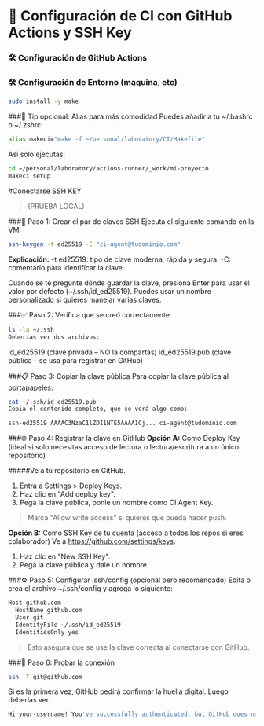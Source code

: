 # 🚀 Configuración de CI con GitHub Actions y SSH Key

### 🛠️ Configuración de GitHub Actions
### 🛠️ Configuración de Entorno (maquina, etc)

```bash
sudo install -y make
```



###🧠 Tip opcional: Alias para más comodidad
Puedes añadir a tu ~/.bashrc o ~/.zshrc:

```bash
alias makeci="make -f ~/personal/laboratory/CI/Makefile"
```
Así solo ejecutas:

```bash
cd ~/personal/laboratory/actions-runner/_work/mi-proyecto
makeci setup
```

#Conectarse SSH KEY 
> (PRUEBA LOCAL)

###🧾 Paso 1: Crear el par de claves SSH
Ejecuta el siguiente comando en la VM:

```bash
ssh-keygen -t ed25519 -C "ci-agent@tudominio.com"
```
**Explicación:**
-t ed25519: tipo de clave moderna, rápida y segura.
-C: comentario para identificar la clave.

Cuando se te pregunte dónde guardar la clave, presiona Enter para usar el valor por defecto (~/.ssh/id_ed25519). Puedes usar un nombre personalizado si quieres manejar varias claves.

###✅ Paso 2: Verifica que se creó correctamente

```bash
ls -la ~/.ssh
Deberías ver dos archivos:
```
id_ed25519 (clave privada – NO la compartas)
id_ed25519.pub (clave pública – se usa para registrar en GitHub)

###📋 Paso 3: Copiar la clave pública
Para copiar la clave pública al portapapeles:

```bash
cat ~/.ssh/id_ed25519.pub
Copia el contenido completo, que se verá algo como:
```

```bash
ssh-ed25519 AAAAC3NzaC1lZDI1NTE5AAAAICj... ci-agent@tudominio.com
```

###🌐 Paso 4: Registrar la clave en GitHub
**Opción A:** Como Deploy Key (ideal si solo necesitas acceso de lectura o lectura/escritura a un único repositorio)

#####Ve a tu repositorio en GitHub.

1. Entra a Settings > Deploy Keys.
2. Haz clic en "Add deploy key".
3. Pega la clave pública, ponle un nombre como CI Agent Key.

>Marca "Allow write access" si quieres que pueda hacer push.

**Opción B:** Como SSH Key de tu cuenta (acceso a todos los repos si eres colaborador)
Ve a https://github.com/settings/keys.

1. Haz clic en "New SSH Key".
2. Pega la clave pública y dale un nombre.

###⚙️ Paso 5: Configurar .ssh/config (opcional pero recomendado)
Edita o crea el archivo ~/.ssh/config y agrega lo siguiente:

```bash
Host github.com
  HostName github.com
  User git
  IdentityFile ~/.ssh/id_ed25519
  IdentitiesOnly yes
```
>Esto asegura que se use la clave correcta al conectarse con GitHub.

###🔎 Paso 6: Probar la conexión

```bash
ssh -T git@github.com
```
Si es la primera vez, GitHub pedirá confirmar la huella digital. Luego deberías ver:

```bash
Hi your-username! You've successfully authenticated, but GitHub does not provide shell access.
```